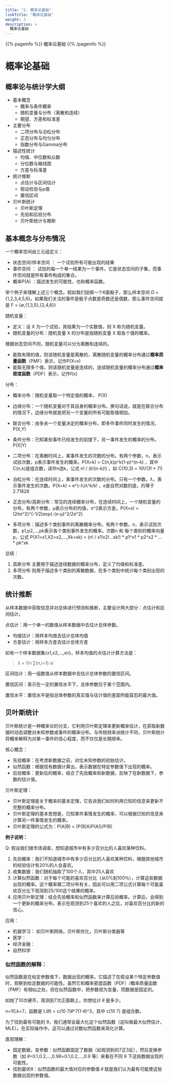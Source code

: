 ```yaml
---
title: "2. 概率论基础"
linkTitle: "概率论基础"
weight: 3
description: >
  概率论基础
---
```


{{% pageinfo %}}
概率论基础
{{% /pageinfo %}}


# 概率论基础

## 概率论与统计学大纲
- 基本概念
  - 概率与条件概率
  - 随机变量与分布（离散和连续）
  - 期望、方差和标准差
- 主要分布
  - 二项分布与泊松分布
  - 正态分布与均匀分布
  - 指数分布与Gamma分布
- 描述性统计
  - 均值、中位数和众数
  - 分位数与箱线图
  - 方差与标准差
- 统计推断
  - 点估计与区间估计
  - 假设检验与p值
  - 置信区间
- 贝叶斯统计
  - 贝叶斯定理
  - 先验和后验分布
  - 贝叶斯统计与推断


## 基本概念与分布情况
一个概率空间由三元组定义：
- 状态空间/样本空间 ： 一个试验所有可能出现的结果
- 事件空间 ： 试验的每一个单一结果为一个事件，它是状态空间的子集，而事件空间就是所有事件构成的集合。
- 概率P(A) ：描述发生的可能性，也称概率函数。

举个例子来理解上述三个概念。假如我们投掷一个6面骰子，那么样本空间 Ω = {1,2,3,4,5,6}。如果我们关注的事件是骰子点数是奇数还是偶数，那么事件空间就是 F = {∅,{1,3,5},{2,4,6}}


随机变量：
- 定义：设 X 为一个试验，其结果为一个实数值，则 X 称为随机变量。
- 随机变量的分布：随机变量 X 的分布是指随机变量 X 取各个值的概率。


根据状态空间不同，随机变量可以分为离散和连续的。
- 能取有限的值，则该随机变量是离散的，离散随机变量的概率分布通过**概率质量函数**（PMF）表示，记作P(X=x)
- 能取无限多个值，则该随机变量是连续的，连续随机变量的概率分布通过**概率密度函数**（PDF）表示，记作f(x)



分布：
- 概率分布：随机变量取一个特定值的概率， P(X)
- 边缘分布：一个随机变量对于其自身的概率分布。换句话说，就是在联合分布的情况下，边缘分布就是把另一个变量的所有可能取值相加。
- 联合分布：由多余一个变量决定的概率分布，即多件事件同时发生的情况， P(X,Y)
- 条件分布：已知某些事件已经发生的前提下，另一事件发生的概率的分布。P(X|Y)

- 二项分布：在离散时间上，某事件发生的次数的分布。有两个参数，n，表示试验次数，p表示事件发生的概率。P(X=k) = C(n,k)p^k(1-p)^(n-k) ，其中C(n,k)是组合数，读作n选k，公式 n! / (k!(n-k)!) ，如 C(10,3) = 10!/(3! * 7!)
- 泊松分布：在连续时间上，某事件发生的次数的分布。只有一个参数，λ，表示事件发生的次数。P(X=k) = e^(-λ)λ^k/k! ，e是自然对数的底，约等于2.71828

- 正态分布/高斯分布：常见的连续概率分布，在连续时间上，一个随机变量的分布。有两个参数，μ表示分布的均值，σ^2表示方差。P(X=x) = (2πσ^2)^{-1/2}exp(-(x-μ)^2/2σ^2)
- 多项分布：描述多个类别事件的离散概率分布。有两个参数，n，表示试验次数，p1,p2,...,pk表示各个类别事件发生的概率。次数n 和 每个类别的概率向量 p。公式 P(X1=x1,X2=x2,...,Xk=xk) = (n! / x1!x2!...xk!) * p1^x1 * p2^x2 * ... * pk^xk

总结：
1. 高斯分布 主要用于描述连续数据的概率分布，定义了均值和标准差。
2. 多项分布 则用于描述多个类别的离散数据，在多个类别中统计每个类别出现的次数。


## 统计推断
从样本数据中获取信息并对总体进行预测和推断，主要设计两大部分：点估计和区间估计。


点估计：用一个单一的数值从样本数据中去估计总体参数。
- 均值估计：用样本均值去估计总体均值
- 方差估计：用样本方差去估计总体方差

如有一个样本数据集{x1,x2,...,xn}，样本均值的点估计计算方法是：
> x̄ = 1/n ∑(n,i=1) xi

区间估计：用一组数值从样本数据中去估计总体参数的置信区间。

置信区间：表示在一定的置信水平下，总体参数位于某个范围内。

置信水平：置信水平是指总体参数的真实值与估计值的差距所能容忍的最大值。


## 贝叶斯统计
贝叶斯统计是一种概率论的分支，它利用贝叶斯定理来更新概率估计，在获取新数据时动态调整对未知参数或事件的概率分布。与传统频率派统计不同，贝叶斯统计将概率解释为对某一事件的信心程度，而不仅仅是长期频率。

核心概念：
- 先验概率：在考虑新数据之前，对位未知参数的初始估计。
- 似然函数：根据现有数据计算出，表示数据在特定参数值下出现的概率。
- 后验概率：更新后的概率，结合了先验概率和新数据，反映了在新数据下，参数的估计值。

贝叶斯定理：
- 贝叶斯定理是关于概率的基本定理，它告诉我们如何利用已知的信息来更新不完整的概率分布。
- 贝叶斯定理的基本思想是，已知某件事情发生的概率，可以根据已知的信息来计算另一件事情发生的概率。
- 贝叶斯定理的公式为：P(A|B) = (P(B|A)P(A))/P(B)


**例子说明：**

Q: 假设我们做市场调查，想知道城市中有多少百分比的人喜欢某种饮料。

1. 先验概率：我们不知道城市中有多少百分比的人喜欢某种饮料，根据其他城市的经验估计有20%的人会喜欢。
2. 收集数据：我们随机抽取了100个人，其中25人喜欢
3. 计算似然函数：对于每个可能的喜欢百分比（从0%到100％），计算这些数据出现的概率。这个概率跟二项分布有关，因此可以用二项公式计算每个可能喜欢百分比下观测到25/100这个结果的概率。
4. 应用贝叶斯定理：结合先验概率和似然函数来计算后验概率。计算后，会得到一个更新的概率分布，表示在观测到25个喜欢的人之后，对喜欢百分比的新的信心。


应用：
- 机器学习： 如贝叶斯网络，贝叶斯优化，贝叶斯分类器等
- 医学：
- 经济金融：
- 自然科学


### 似然函数的解释：
似然函数是在给定参数值下，数据出现的概率。它描述了在假设某个特定参数值时，观察到给定数据的可能性。虽然它和概率密度函数（PDF）/概率质量函数（PMF）有相似之处，但在似然函数中，把参数视为变量，而数据是固定的。


如抛了10次硬币，观测到7次正面朝上，你想估计 𝜃 是多少。

n=10,k=7，函数是 L(𝜃) = c(10 7)𝜃^7(1-𝜃)^3，其中 c(10 7) 是组合数。

为了找到最有可能的 θ，我们通常会最大化这个似然函数（这叫做最大似然估计，MLE）。在实际操作中，这可以通过对数似然函数来简化计算。

直观理解：
- 固定数据，变参数：似然函数固定了数据（如观测到的7正3反），然后变换参数（如 𝜃=0.1,0.2,…,0.9θ=0.1,0.2,…,0.9 等）来看在不同 θ 下这些数据出现的可能性。
- 找到最优θ：似然函数的最大值对应的参数值 𝜃 就是我们认为最有可能使这些数据出现的参数值。